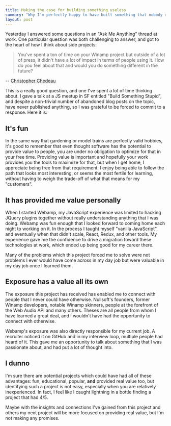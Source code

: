 ```yaml
---
title: Making the case for building something useless
summary: "Why I'm perfectly happy to have built something that nobody really uses"
layout: post
---
```


Yesterday I answered some questions in an "Ask Me Anything" thread at work. One particular question was both challenging to answer, and got to the heart of how I think about side projects:
  
> You've spent a ton of time on your Winamp project but outside of a lot of press, it didn't have a lot of impact in terms of people using it. How do you feel about that and would you do something different in the future?

-- [Christopher Chedeau](http://blog.vjeux.com/)

This is a really good question, and one I've spent a lot of time thinking about. I gave a talk at a JS meetup in SF entitled "Build Something Stupid", and despite a non-trivial number of abandoned blog posts on the topic, have never published anything, so I was grateful to be forced to commit to a response. Here it is:

## It's fun

In the same way that gardening or model trains are perfectly valid hobbies, it's good to remember that even thought software has the potential to provide value to people, you are under no obligation to optimize for that in your free time. Providing value is important and hopefully your work provides you the tools to maximize for that, but when I get home, I appreciate being free from that requirement. I enjoy being able to follow the path that looks most interesting, or seems the most fertile for learning, without having to weigh the trade-off of what that means for my "customers".

## It has provided me value personally

When I started Webamp, my JavaScript experience was limited to hacking JQuery plugins together without really understanding anything that I was doing. Webamp was fun enough that I looked forward to coming home each night to working on it. In the process I taught myself "vanilla JavaScript", and eventually when that didn't scale, React, Redux, and other tools. My experience gave me the confidence to drive a migration toward these technologies at work, which ended up being good for my career there.

Many of the problems which this project forced me to solve were not problems I ever would have come across in my day job but were valuable in my day job once I learned them.

## Exposure has a value all its own

The exposure this project has received has enabled me to connect with people that I never could have otherwise. Nullsoft's founders, former Winamp developers, notable Winamp skinners, people at the forefront of the Web Audio API and many others. Theses are all people from whom I have learned a great deal, and I wouldn't have had the opportunity to connect with otherwise.

Webamp's exposure was also directly responsible for my current job. A recruiter noticed it on GitHub and in my interview loop, multiple people had heard of it. This gave me an opportunity to talk about something that I was passionate about, and had put a lot of thought into.

## I dunno

I'm sure there are potential projects which could have had all of these advantages: fun, educational, popular, __and__ provided real value too, but identifying such a project is not easy, especially when you are relatively inexperienced. In fact, I feel like I caught lightning in a bottle finding a project that had 4/5.

Maybe with the insights and connections I've gained from this project and others my next project will be more focused on providing real value, but I'm not making any promises.
